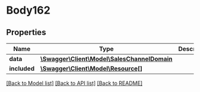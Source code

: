 # Body162

## Properties
Name | Type | Description | Notes
------------ | ------------- | ------------- | -------------
**data** | [**\Swagger\Client\Model\SalesChannelDomain**](SalesChannelDomain.md) |  | [optional] 
**included** | [**\Swagger\Client\Model\Resource[]**](Resource.md) |  | [optional] 

[[Back to Model list]](../../README.md#documentation-for-models) [[Back to API list]](../../README.md#documentation-for-api-endpoints) [[Back to README]](../../README.md)

